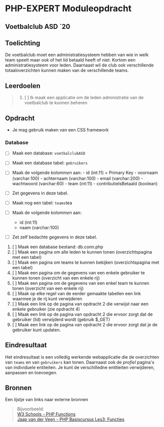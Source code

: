 # PHP-EXPERT Moduleopdracht

## Voetbalclub ASD `20

## Toelichting

De voetbalclub moet een administratiesysteem hebben van wie in welk team speelt maar ook of het lid betaald heeft of niet. Kortom een administratiesysteem voor leden. Daarnaast wil de club ook verschillende totaaloverzichten kunnen maken van de verschillende teams.

## Leerdoelen

> 1. [ ] Ik maak een applicatie om de leden administratie van de voetbalclub te kunnen beheren

## Opdracht

- Je mag gebruik maken van een CSS framework

### Database

- [ ] Maak een database: `voetbalclubASD`

- [ ] Maak een database tabel: `gebruikers`
- [ ] Maak de volgende _kolommen_ aan:
      - id (int:11) = Primary Key
      - voornaam (varchar:100)
      - achternaam (varchar:100)
      - email (varchar:200)
      - wachtwoord (varchar:60)
      - team (int:11)
      - contributieIsBetaald (boolean)
- [ ] Zet gegevens in deze tabel.

- [ ] Maak nog een tabel: `teams`tea
- [ ] Maak de volgende _kolommen_ aan:
  - id (int:11)
  - naam (varchar:100)
- [ ] Zet zelf bedachte gegevens in deze tabel.

1. [ ] Maak een database bestand: db.conn.php
2. [ ] Maak een pagina om alle leden te kunnen tonen (overzichtspagina met een tabel)
3. [ ] Maak een pagina om teams te kunnen bekijken   (overzichtspagina met een tabel)
4. [ ] Maak een pagina om de gegevens van een enkele gebruiker te kunnen tonen (overzicht van een enkele rij)
5. [ ] Maak een pagina om de gegevens van een enkel team te kunnen tonen       (overzicht van een enkele rij)
6. [ ] Maak op elke regel van de eerder gemaakte tabellen een link waarmee je de rij kunt verwijderen
7. [ ] Maak een link op de pagina van opdracht 2 die verwijst naar een enkele gebruiker (zie opdracht 4)
8. [ ] Maak een link op de pagina van opdracht 2 die ervoor zorgt dat de gebruiker (lid) verwijderd wordt (gebruik $_GET)
9. [ ] Maak een link op de pagina van opdracht 2 die ervoor zorgt dat je de gebruiker kunt updaten.

## Eindresultaat

Het eindresultaat is een volledig werkende webapplicatie die de overzichten van `teams` en van `gebruikers` kan tonen. Daarnaast ook de _profiel_ pagina's van individuele entiteiten. Je kunt de verschilledne entitieiten verwijderen, aanpassen en toevoegen.

## Bronnen

Een lijstje van links naar externe bronnen

> Bijvoorbeeld:  
> [W3 Schools - PHP Functions](https://www.w3schools.com/php/php_functions.asp)  
> [Jaap van der Veen - PHP Basiscursus Les3: Functies](https://phpbasis.jaapvdveen.nl/basiscursus-php/les-3-inleiding-functies/)
